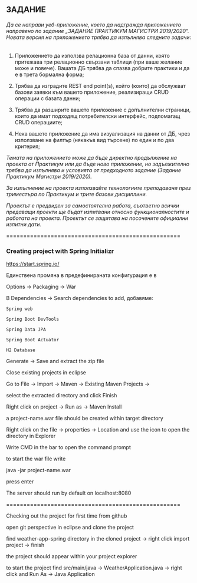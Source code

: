## ЗАДАНИЕ

###### Да се направи уеб-приложение, което да надгражда приложението направено по задание „ЗАДАНИЕ ПРАКТИКУМ МАГИСТРИ 2019/2020“. Новата версия на приложението трябва да изпълнява следните задачи:

1. Приложението да използва релационна база от данни, която притежава три релационно свързани таблици (при ваше желание може и повече). Вашата ДБ трябва да спазва добрите практики и да е в трета бормална форма;

2. Трябва да изградите REST end point(s), който (които) да обслужват базови заявки към вашето приложение, реализиращи CRUD операции с базата данни;

3. Трябва да разширите вашето приложение с допълнителни страници, които да имат подходящ потребителски интерфейс, подпомагащ CRUD операциите;

4. Нека вашето приложение да има визуализация на данни от ДБ, чрез използване на филтър (някакъв вид търсене) по един и по два критерия;


*Темата на приложението може да бъде директно продължение на проекта от Практикум или да бъде ново приложение, но задължително трябва да изпълнява и условията от предходното задание (Задание Практикум Магистри 2019/2020).*

*За изпълнение на проекта използвайте технологиите преподавани през триместъра по Практикум и трите базови дисциплини.*

*Проектът е предвиден за самостоятелна работа, съответно всички предаващи проекти ще бъдат изпитвани относно функционалностите и работата на проекта. Проектът се защитава на посочените официални изпитни дати.*


===================================================






### Creating project with Spring Initializr

https://start.spring.io/

Единствена промяна в предефинираната конфигурация е в

Options -> Packaging -> War

В Dependencies -> Search dependencies to add, добавяме:

    Spring web

    Spring Boot DevTools

    Spring Data JPA

    Spring Boot Actuator

    H2 Database


Generate -> Save and extract the zip file

Close existing projects in eclipse

Go to File -> Import -> Maven -> Existing Maven Projects ->

select the extracted directory and click Finish

Right click on project -> Run as -> Maven Install

a project-name.war file should be created within target directory

Right click on the file -> properties -> Location and use the icon to open the directory in Explorer

Write CMD in the bar to open the command prompt

to start the war file write

java -jar project-name.war

press enter

The server should run by default on localhost:8080


===================================================

Checking out the project for first time from github

open git perspective in eclipse and clone the project

find weather-app-spring directory in the cloned project -> right click import project -> finish

the project should appear within your project explorer

to start the project find src/main/java -> WeatherApplication.java -> right click and Run As -> Java Application




